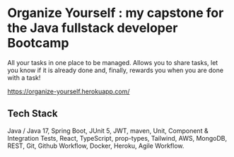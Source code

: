 # Organize Yourself : my capstone for the Java fullstack developer Bootcamp 

All your tasks in one place to be managed. Allows you to share tasks, let you know if it is already done  and, finally, rewards you when you are done with a task!

https://organize-yourself.herokuapp.com/


## Tech Stack

Java / Java 17, Spring Boot, JUnit 5, JWT, maven,  Unit, Component & Integration Tests, React, TypeScript, prop-types, Tailwind, AWS, MongoDB, REST, Git, Github Workflow, Docker, Heroku, Agile Workflow.

